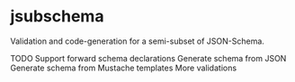 jsubschema
==========

Validation and code-generation for a semi-subset of JSON-Schema.

TODO
Support forward schema declarations
Generate schema from JSON
Generate schema from Mustache templates
More validations

